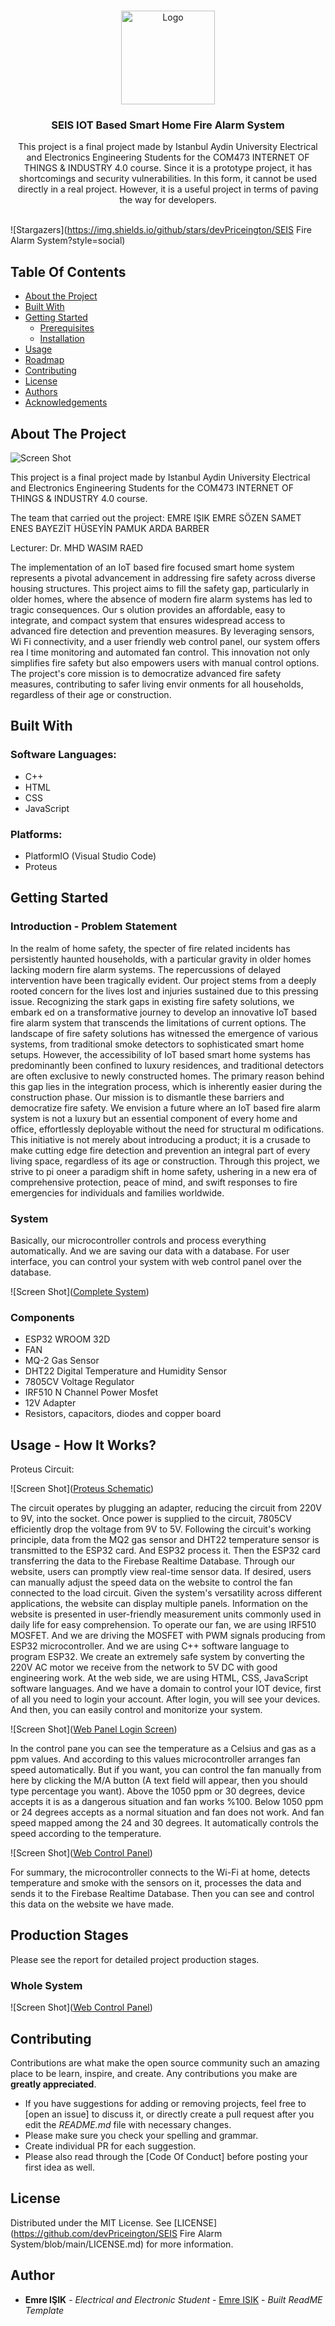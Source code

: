 <br/>
<p align="center">
  <a href="https://github.com/devPriceington/SEIS Fire Alarm System">
    <img src="https://www.ageaportal.com/images/aydin_univ.png" alt="Logo" width="150" height="150">
  </a>

  <h3 align="center">SEIS IOT Based Smart Home Fire Alarm System</h3>

  <p align="center">
    This project is a final project made by Istanbul Aydin University Electrical and Electronics Engineering Students for the COM473 INTERNET OF THINGS & INDUSTRY 4.0 course. Since it is a prototype project, it has shortcomings and security vulnerabilities. In this form, it cannot be used directly in a real project. However, it is a useful project in terms of paving the way for developers.
    <br/>
    <br/>
  </p>
</p>

![Stargazers](https://img.shields.io/github/stars/devPriceington/SEIS Fire Alarm System?style=social) 

## Table Of Contents

* [About the Project](#about-the-project)
* [Built With](#built-with)
* [Getting Started](#getting-started)
  * [Prerequisites](#prerequisites)
  * [Installation](#installation)
* [Usage](#usage)
* [Roadmap](#roadmap)
* [Contributing](#contributing)
* [License](#license)
* [Authors](#authors)
* [Acknowledgements](#acknowledgements)

## About The Project

![Screen Shot](https://www.aydin.edu.tr/en-us/akademik/fakulteler/tip/PublishingImages/Pages/The-Hippocratic-Oath/IAU-WEB-LOGO-ING.png)

This project is a final project made by Istanbul Aydin University Electrical and Electronics Engineering Students for the COM473 INTERNET OF THINGS & INDUSTRY 4.0 course.

The team that carried out the project:
EMRE IŞIK
EMRE SÖZEN
SAMET ENES BAYEZİT
HÜSEYİN PAMUK
ARDA BARBER

Lecturer:
Dr. MHD WASIM RAED

The implementation of an IoT based fire focused smart home system represents a pivotal advancement in addressing fire safety across diverse housing structures. This project aims to fill the safety gap, particularly in older homes, where the absence of modern fire alarm systems has led to tragic consequences. Our s olution provides an affordable, easy to integrate, and compact system that ensures widespread access to advanced fire detection and prevention measures. By leveraging sensors, Wi Fi connectivity, and a user friendly web control panel, our system offers rea l time monitoring and automated fan control. This innovation not only simplifies fire safety but also empowers users with manual control options. The project's core mission is to democratize advanced fire safety measures, contributing to safer living envir onments for all households, regardless of their age or construction.




## Built With

### Software Languages:
* C++
* HTML
* CSS
* JavaScript

### Platforms:
* PlatformIO (Visual Studio Code)
* Proteus 

## Getting Started

### Introduction - Problem Statement

In the realm of home safety, the specter of fire related incidents has persistently haunted households, with a particular gravity in older homes lacking modern fire alarm systems. The repercussions of delayed intervention have been tragically evident. Our project stems from a deeply rooted concern for the lives lost and injuries sustained due to this pressing issue. Recognizing the stark gaps in existing fire safety solutions, we embark ed on a transformative journey to develop an innovative IoT based fire alarm system that transcends the limitations of current options. The landscape of fire safety solutions has witnessed the emergence of various systems, from traditional smoke detectors to sophisticated smart home setups. However, the accessibility of IoT based smart home systems has predominantly been confined to luxury residences, and traditional detectors are often exclusive to newly constructed homes. The primary reason behind this gap lies in the integration process, which is inherently easier during the construction phase. Our mission is to dismantle these barriers and democratize fire safety. We envision a future where an IoT based fire alarm system is not a luxury but an essential component of every home and office, effortlessly deployable without the need for structural m odifications. This initiative is not merely about introducing a product; it is a crusade to make cutting edge fire detection and prevention an integral part of every living space, regardless of its age or construction. Through this project, we strive to pi oneer a paradigm shift in home safety, ushering in a new era of comprehensive protection, peace of mind, and swift responses to fire emergencies for individuals and families worldwide.

### System

Basically, our microcontroller controls and process everything automatically. And we are saving our data with a database. For user interface, you can control your system with web control panel over the database.

![Screen Shot]([Complete System](Images/system.png))


### Components

* ESP32 WROOM 32D
* FAN
* MQ-2 Gas Sensor
* DHT22 Digital Temperature and Humidity Sensor
* 7805CV Voltage Regulator
* IRF510 N Channel Power Mosfet
* 12V Adapter
* Resistors, capacitors, diodes and copper board

## Usage - How It Works?

Proteus Circuit:

![Screen Shot]([Proteus Schematic](Images/proteus.png))

The circuit operates by plugging an adapter, reducing the circuit from 220V to 9V, into the socket. Once power is supplied to the circuit, 7805CV efficiently drop the voltage from 9V to 5V. Following the circuit's working principle, data from the MQ2 gas sensor and DHT22 temperature sensor is transmitted to the ESP32 card. And ESP32 process it. Then the ESP32 card transferring the data to the Firebase Realtime Database. Through our website, users can promptly view real-time sensor data. If desired, users can manually adjust the speed data on the website to control the fan connected to the load circuit. Given the system's versatility across different applications, the website can display multiple panels. Information on the website is presented in user-friendly measurement units commonly used in daily life for easy comprehension.
To operate our fan, we are using IRF510 MOSFET. And we are driving the MOSFET with PWM signals producing from ESP32 microcontroller. And we are using C++ software language to program ESP32.
We create an extremely safe system by converting the 220V AC motor we receive from the network to 5V DC with good engineering work.
At the web side, we are using HTML, CSS, JavaScript software languages. And we have a domain to control your IOT device, first of all you need to login your account. After login, you will see your devices. And then, you can easily control and monitorize your system. 

![Screen Shot]([Web Panel Login Screen](Images/webLogin.png))

In the control pane you can see the temperature as a Celsius and gas as a ppm values. And according to this values microcontroller arranges fan speed automatically. But if you want, you can control the fan manually from here by clicking the M/A button (A text field will appear, then you should type percentage you want). 
Above the 1050 ppm or 30 degrees, device accepts it is as a dangerous situation and fan works %100. Below 1050 ppm or 24 degrees accepts as a normal situation and fan does not work. And fan speed mapped among the 24 and 30 degrees. It automatically controls the speed according to the temperature.

![Screen Shot]([Web Control Panel](Images/webPanel.png))

For summary, the microcontroller connects to the Wi-Fi at home, detects temperature and smoke with the sensors on it, processes the data and sends it to the Firebase Realtime Database. Then you can see and control this data on the website we have made.

## Production Stages

Please see the report for detailed project production stages.

### Whole System

![Screen Shot]([Web Control Panel](Images/wholeSys.png))

## Contributing

Contributions are what make the open source community such an amazing place to be learn, inspire, and create. Any contributions you make are **greatly appreciated**.
* If you have suggestions for adding or removing projects, feel free to [open an issue] to discuss it, or directly create a pull request after you edit the *README.md* file with necessary changes.
* Please make sure you check your spelling and grammar.
* Create individual PR for each suggestion.
* Please also read through the [Code Of Conduct] before posting your first idea as well.



## License

Distributed under the MIT License. See [LICENSE](https://github.com/devPriceington/SEIS Fire Alarm System/blob/main/LICENSE.md) for more information.

## Author

* **Emre IŞIK** - *Electrical and Electronic Student* - [Emre IŞIK](https://github.com/devPriceington) - *Built ReadME Template*


